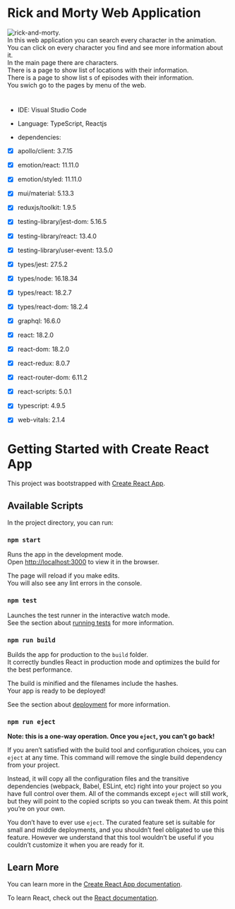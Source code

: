 # Rick and Morty Web Application


![rick-and-morty.](/images/rick-and-morty.webp)\
In this web application you can search every character in the animation.\
You can click on every character you find and see more information about it.\
In the main page there are characters.\
There is a page to show list of locations with their information.\
There is a page to show list s of episodes with their information.\
You swich go to the pages by menu of the web.

#
- IDE: Visual Studio Code 

- Language: TypeScript, Reactjs

- dependencies:

- [x] apollo/client: 3.7.15
- [x] emotion/react: 11.11.0
- [x] emotion/styled: 11.11.0
- [x] mui/material: 5.13.3
- [x] reduxjs/toolkit: 1.9.5
- [x] testing-library/jest-dom: 5.16.5
- [x] testing-library/react: 13.4.0
- [x] testing-library/user-event: 13.5.0
- [x] types/jest: 27.5.2
- [x] types/node: 16.18.34
- [x] types/react: 18.2.7
- [x] types/react-dom: 18.2.4
- [x] graphql: 16.6.0
- [x] react: 18.2.0
- [x] react-dom: 18.2.0
- [x] react-redux: 8.0.7
- [x] react-router-dom: 6.11.2
- [x] react-scripts: 5.0.1
- [x] typescript: 4.9.5
- [x] web-vitals: 2.1.4


# Getting Started with Create React App

This project was bootstrapped with [Create React App](https://github.com/facebook/create-react-app).

## Available Scripts

In the project directory, you can run:

### `npm start`

Runs the app in the development mode.\
Open [http://localhost:3000](http://localhost:3000) to view it in the browser.

The page will reload if you make edits.\
You will also see any lint errors in the console.

### `npm test`

Launches the test runner in the interactive watch mode.\
See the section about [running tests](https://facebook.github.io/create-react-app/docs/running-tests) for more information.

### `npm run build`

Builds the app for production to the `build` folder.\
It correctly bundles React in production mode and optimizes the build for the best performance.

The build is minified and the filenames include the hashes.\
Your app is ready to be deployed!

See the section about [deployment](https://facebook.github.io/create-react-app/docs/deployment) for more information.

### `npm run eject`

**Note: this is a one-way operation. Once you `eject`, you can’t go back!**

If you aren’t satisfied with the build tool and configuration choices, you can `eject` at any time. This command will remove the single build dependency from your project.

Instead, it will copy all the configuration files and the transitive dependencies (webpack, Babel, ESLint, etc) right into your project so you have full control over them. All of the commands except `eject` will still work, but they will point to the copied scripts so you can tweak them. At this point you’re on your own.

You don’t have to ever use `eject`. The curated feature set is suitable for small and middle deployments, and you shouldn’t feel obligated to use this feature. However we understand that this tool wouldn’t be useful if you couldn’t customize it when you are ready for it.

## Learn More

You can learn more in the [Create React App documentation](https://facebook.github.io/create-react-app/docs/getting-started).

To learn React, check out the [React documentation](https://reactjs.org/).
